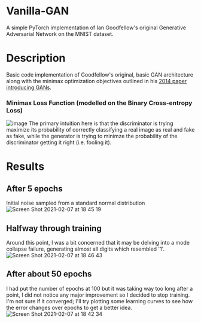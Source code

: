 # Vanilla-GAN
A simple PyTorch implementation of Ian Goodfellow's original Generative Adversarial Network on the MNIST dataset.

# Description
Basic code implementation of Goodfellow's original, basic GAN architecture along with the minimax optimization objectives outlined in his [2014 paper introducing GANs](https://arxiv.org/pdf/1406.2661.pdf).

### Minimax Loss Function (modelled on the Binary Cross-entropy Loss)
![image](https://user-images.githubusercontent.com/20011207/107147790-e8a2b700-6975-11eb-8c77-d693f51ce45a.png)
The primary intuition here is that the discriminator is trying maximize its probability of correctly classifying a real image as real and fake as fake, while the generator is trying to minimze the probability of the discriminator getting it right (i.e. fooling it).

# Results
## After 5 epochs
Initial noise sampled from a standard normal distribution
![Screen Shot 2021-02-07 at 18 45 19](https://user-images.githubusercontent.com/20011207/107147539-a2992380-6974-11eb-80d2-0593edd8364a.png)

## Halfway through training
Around this point, I was a bit concerned that it may be delving into a mode collapse failure, generating almost all digits which resembled '1'.
![Screen Shot 2021-02-07 at 18 46 43](https://user-images.githubusercontent.com/20011207/107147581-d4aa8580-6974-11eb-8d73-9c54780af2d3.png)

## After about 50 epochs
I had put the number of epochs at 100 but it was taking way too long after a point, I did not notice any major improvement so I decided to stop training. I'm not sure if it converged; I'll try plotting some learning curves to see how the error changes over epochs to get a better idea.
![Screen Shot 2021-02-07 at 18 42 34](https://user-images.githubusercontent.com/20011207/107147495-74b3df00-6974-11eb-9119-bfbabfde3726.png)
